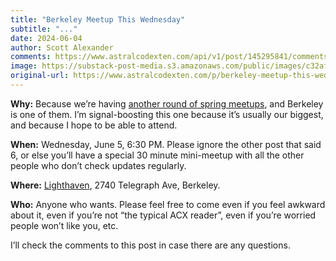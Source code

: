 ```yaml
---
title: "Berkeley Meetup This Wednesday"
subtitle: "..."
date: 2024-06-04
author: Scott Alexander
comments: https://www.astralcodexten.com/api/v1/post/145295841/comments?&all_comments=true
image: https://substack-post-media.s3.amazonaws.com/public/images/c32afe7e-b498-4556-b91b-a136f7625da0_1024x676.jpeg
original-url: https://www.astralcodexten.com/p/berkeley-meetup-this-wednesday
---
```

**Why:** Because we’re having [another round of spring meetups](/p/spring-meetups-everywhere-2024), and Berkeley is one of them. I’m signal-boosting this one because it’s usually our biggest, and because I hope to be able to attend.

**When:** Wednesday, June 5, 6:30 PM. Please ignore the other post that said 6, or else you’ll have a special 30 minute mini-meetup with all the other people who don’t check updates regularly.

**Where:** [Lighthaven](https://www.lighthaven.space/), 2740 Telegraph Ave, Berkeley.

**Who:** Anyone who wants. Please feel free to come even if you feel awkward about it, even if you’re not “the typical ACX reader”, even if you’re worried people won’t like you, etc.

I’ll check the comments to this post in case there are any questions.
